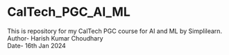# CalTech_PGC_AI_ML
This is repository for my CalTech PGC course for AI and ML by Simplilearn.
<br>
Author- Harish Kumar Choudhary
<br>
Date- 16th Jan 2024
